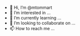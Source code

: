 - 👋 Hi, I’m @mtommart
- 👀 I’m interested in ...
- 🌱 I’m currently learning ...
- 💞️ I’m looking to collaborate on ...
- 📫 How to reach me ...

<!---
mtommart/mtommart is a ✨ special ✨ repository because its `README.md` (this file) appears on your GitHub profile.
You can click the Preview link to take a look at your changes.
--->
